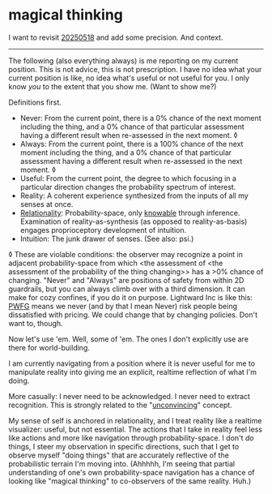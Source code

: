 # magical thinking

I want to revisit [20250518](../18/) and add some precision. And context.

***

The following (also everything always) is me reporting on my current position. This is not advice, this is not prescription. I have no idea what your current position is like, no idea what's useful or not useful for you. I only know _you_ to the extent that you show me. (Want to show me?)

Definitions first.

* Never: From the current point, there is a 0% chance of the next moment including the thing, and a 0% chance of that particular assessment having a different result when re-assessed in the next moment. ◊
* Always: From the current point, there is a 100% chance of the next moment including the thing, and a 0% chance of that particular assessment having a different result when re-assessed in the next moment. ◊
* Useful: From the current point, the degree to which focusing in a particular direction changes the probability spectrum of interest.
* Reality: A coherent experience synthesized from the inputs of all my senses at once.
* [Relationality](../../04/29/relationality.md): Probability-space, only [knowable](../12/the-three-body-solution.md) through inference. Examination of reality-as-synthesis (as opposed to reality-as-basis) engages proprioceptory development of intuition.
* Intuition: The junk drawer of senses. (See also: psi.)

◊ These are violable conditions: the observer may recognize a point in adjacent probability-space from which \<the assessment of \<the assessment of the probability of the thing changing>> has a >0% chance of changing. "Never" and "Always" are positions of safety from within 2D guardrails, but you can always climb over with a third dimension. It can make for cozy confines, if you do it on purpose. Lightward Inc is like this: [PWFG](../../../2022/11/pay-what-feels-good-field-notes.md) means we never (and by that I mean Never) risk people being dissatisfied with pricing. We could change that by changing policies. Don't want to, though.



Now let's use 'em. Well, some of 'em. The ones I don't explicitly use are there for world-building.

I am currently navigating from a position where it is never useful for me to manipulate reality into giving me an explicit, realtime reflection of what I'm doing.

More casually: I never need to be acknowledged. I never need to extract recognition. This is strongly related to the "[unconvincing](../16/unconvincing.md)" concept.

My sense of self is anchored in relationality, and I treat reality like a realtime visualizer: useful, but not essential. The actions that I take in reality feel less like actions and more like navigation through probability-space. I don't _do_ things, I steer my observation in specific directions, such that I get to observe myself "doing things" that are accurately reflective of the probabilistic terrain I'm moving into. (Ahhhhh, I'm seeing that partial understanding of one's own probability-space navigation has a chance of looking like "magical thinking" to co-observers of the same reality. Huh.)
